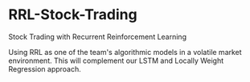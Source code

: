 # RRL-Stock-Trading
Stock Trading with Recurrent Reinforcement Learning 

Using RRL as one of the team's algorithmic models in a volatile market environment. This will complement our LSTM and Locally Weight Regression approach. 
